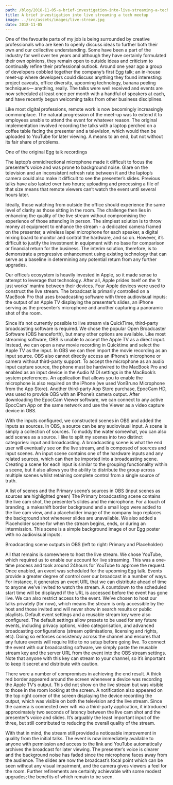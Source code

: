 ```yaml
---
path: /blog/2018-11-05-a-brief-investigation-into-live-streaming-a-tech-meetup
title: A brief investigation into live streaming a tech meetup
image: ../src/assets/images/live-stream.jpg
date: 2018-11-05
---
```


One of the favourite parts of my job is being surrounded by creative professionals who are keen to openly discuss ideas to further both their own and our collective understanding. Some have been a part of the industry for well over ten years and although they have certainly formulated their own opinions, they remain open to outside ideas and criticism to continually refine their professional outlook. Around one year ago a group of developers cobbled together the company’s first Egg talk; an in-house meet-up where developers could discuss anything they found interesting: project caveats, office diversity, upcoming technology, banana peeling techniques— anything, really. The talks were well received and events are now scheduled at least once per month with a handful of speakers at each, and have recently begun welcoming talks from other business disciplines.

Like most digital professions, remote work is now becomingly increasingly commonplace. The natural progression of the meet-up was to extend it to employees unable to attend the event for whatever reason. The original implementation involved recording the talks with a laptop perched on a coffee table facing the presenter and a television, which would then be uploaded to YouTube for later viewing. A means to an end, but not without its fair share of problems.

One of the original Egg talk recordings

The laptop’s omnidirectional microphone made it difficult to focus the presenter’s voice and was prone to background noise. Glare on the television and an inconsistent refresh rate between it and the laptop’s camera could also make it difficult to see the presenter’s slides. Previous talks have also lasted over two hours; uploading and processing a file of that size means that remote viewers can’t watch the event until several hours later.

Ideally, those watching from outside the office should experience the same level of clarity as those sitting in the room. The challenge then lies in enhancing the quality of the live stream without compromising the experience of those attending in person. The simplest solution is to throw money at equipment to enhance the stream - a dedicated camera framed on the presenter, a wireless lapel microphone for each speaker, a digital mixing board to monitor and control the hardware, and so on. However, it’s difficult to justify the investment in equipment with no base for comparison or financial return for the business. The interim solution, therefore, is to demonstrate a progressive enhancement using existing technology that can serve as a baseline in determining any potential return from any further upgrades.

Our office’s ecosystem is heavily invested in Apple, so it made sense to attempt to leverage that technology. After all, Apple prides itself on the ‘it just works’ mantra between their devices. Four Apple devices were used to construct the live stream. The broadcast is primarily controlled on a MacBook Pro that uses broadcasting software with three audiovisual inputs: the output of an Apple TV displaying the presenter’s slides, an iPhone serving as the presenter’s microphone and another capturing a panoramic shot of the room.

Since it’s not currently possible to live stream via QuickTime, third-party broadcasting software is required. We chose the popular Open Broadcaster Software (OBS henceforth), but many other options are available. Like most streaming software, OBS is unable to accept the Apple TV as a direct input. Instead, we can open a new movie recording in Quicktime and select the Apple TV as the input. In OBS we can then import the movie recording as an input source. OBS also cannot directly access an iPhone’s microphone or camera without third-party support. To accept the microphone as an audio input capture source, the phone must be hardwired to the MacBook Pro and enabled as an input device in the Audio MIDI settings in the MacBook’s system preferences. An application that allows you to enable the microphone is also required on the iPhone (we used VonBruno Microphone from the App Store). Another third-party App Store purchase, EpocCam HD, was used to provide OBS with an iPhone’s camera output. After downloading the EpocCam Viewer software, we can connect to any active EpocCam App on the same network and use the Viewer as a video capture device in OBS.

With the inputs configured, we constructed scenes in OBS and added the inputs as sources. In OBS, a source can be any audiovisual input. A scene is simply a collection of sources. To muddy the water somewhat, you can also add scenes as a source. I like to split my scenes into two distinct categories: input and broadcasting. A broadcasting scene is what the end user will eventually see on the live stream, and is composed of sources and input scenes. An input scene contains one of the hardware inputs and any related sources, which can then be imported into a broadcasting scene. Creating a scene for each input is similar to the grouping functionality within a scene, but it also allows you the ability to distribute the group across multiple scenes whilst retaining complete control from a single source of truth.

A list of scenes and the Primary scene’s sources in OBS (input scenes as sources are highlighted green)
The Primary broadcasting scene contains the live cam shot, the presenter’s slides and the microphone. For a touch of branding, a makeshift border background and a small logo were added to the live cam view, and a placeholder image of the company logo replaces the background shot whenever slides are unavailable. We also added a Placeholder scene for when the stream begins, ends, or during an intermission. This scene is a simple background image of our Egg poster with no audiovisual inputs.

Broadcasting scene outputs in OBS (left to right: Primary and Placeholder)

All that remains is somewhere to host the live stream. We chose YouTube, which required us to enable our account for live streaming. This was a one-time process and took around 24hours for YouTube to approve the request. Once enabled, an event was scheduled for the upcoming Egg talk. Events provide a greater degree of control over our broadcast in a number of ways. For instance, it generates an event URL that we can distribute ahead of time to anyone we’ve invited to watch the stream. A countdown to the scheduled start time will be displayed if the URL is accessed before the event has gone live. We can also restrict access to the event. We’ve chosen to host our talks privately (for now), which means the stream is only accessible by the host and those invited and will never show in search results or public playlists.
Default event settings and a reusable stream key were also configured. The default settings allow presets to be used for any future events, including privacy options, video categorisation, and advanced broadcasting configurations (stream optimisations, licensing and rights, etc). Doing so enforces consistency across the channel and ensures that any future events will require little to no setup before going live. To connect the event with our broadcasting software, we simply paste the reusable stream key and the server URL from the event into the OBS stream settings. Note that anyone with this key can stream to your channel, so it’s important to keep it secret and distribute with caution.

There were a number of compromises in achieving the end result. A thick red border appeared around the screen whenever a device was recording the Apple TV’s output. This did not show on the live stream but was visible to those in the room looking at the screen. A notification also appeared on the top right corner of the screen displaying the device recording the output, which was visible on both the television and the live stream. Since the camera is connected over wifi via a third-party application, it introduced approximately two seconds of latency between the live cam shot and the presenter’s voice and slides. It’s arguably the least important input of the three, but still contributed to reducing the overall quality of the stream.

With that in mind, the stream still provided a noticeable improvement in quality from the initial talks. The event is now immediately available to anyone with permission and access to the link and YouTube automatically archives the broadcast for later viewing. The presenter’s voice is clearer and the background noise has faded since the microphone faces away from the audience. The slides are now the broadcast’s focal point which can be seen without any visual impairment, and the camera gives viewers a feel for the room. Further refinements are certainly achievable with some modest upgrades; the benefits of which remain to be seen.
